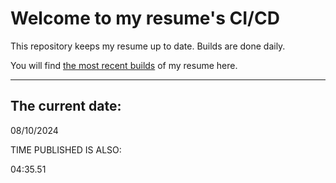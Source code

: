 # Welcome to my resume's CI/CD
This repository keeps my resume up to date. Builds are done daily.
  
You will find [the most recent builds](output/) of my resume here.
* * *
 
## The current date:  
 08/10/2024 
   
  
  
 TIME PUBLISHED IS ALSO: 
  
 04:35.51 
  
  

